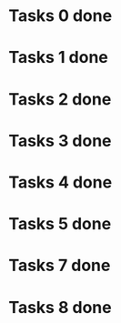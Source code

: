 # Tasks 0 done
# Tasks 1 done
# Tasks 2 done
# Tasks 3 done
# Tasks 4 done
# Tasks 5 done
# Tasks 7 done
# Tasks 8 done
